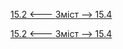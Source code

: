 [15.2 <--- ](15_2.md) [   Зміст   ](README.md) [--> 15.4](15_4.md)



[15.2 <--- ](15_2.md) [   Зміст   ](README.md) [--> 15.4](15_4.md)